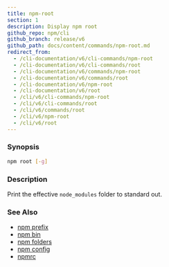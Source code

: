 ```yaml
---
title: npm-root
section: 1
description: Display npm root
github_repo: npm/cli
github_branch: release/v6
github_path: docs/content/commands/npm-root.md
redirect_from:
  - /cli-documentation/v6/cli-commands/npm-root
  - /cli-documentation/v6/cli-commands/root
  - /cli-documentation/v6/commands/npm-root
  - /cli-documentation/v6/commands/root
  - /cli-documentation/v6/npm-root
  - /cli-documentation/v6/root
  - /cli/v6/cli-commands/npm-root
  - /cli/v6/cli-commands/root
  - /cli/v6/commands/root
  - /cli/v6/npm-root
  - /cli/v6/root
---
```


### Synopsis
```bash
npm root [-g]
```

### Description

Print the effective `node_modules` folder to standard out.

### See Also

* [npm prefix](/cli/v6/commands/npm-prefix)
* [npm bin](/cli/v6/commands/npm-bin)
* [npm folders](/cli/v6/configuring-npm/folders)
* [npm config](/cli/v6/commands/npm-config)
* [npmrc](/cli/v6/configuring-npm/npmrc)
